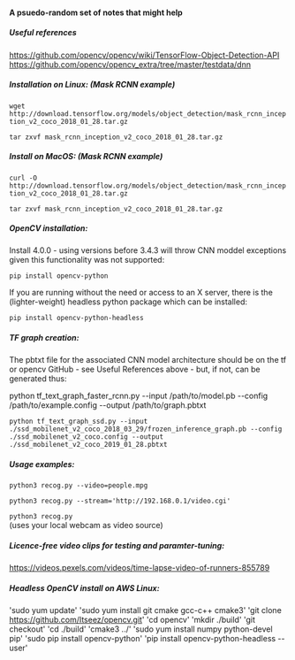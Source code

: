 #### A psuedo-random set of notes that might help

##### Useful references

https://github.com/opencv/opencv/wiki/TensorFlow-Object-Detection-API
https://github.com/opencv/opencv_extra/tree/master/testdata/dnn

##### Installation on Linux: (Mask RCNN example)

`wget http://download.tensorflow.org/models/object_detection/mask_rcnn_inception_v2_coco_2018_01_28.tar.gz`

`tar zxvf mask_rcnn_inception_v2_coco_2018_01_28.tar.gz`

##### Install on MacOS: (Mask RCNN example)

`curl -O http://download.tensorflow.org/models/object_detection/mask_rcnn_inception_v2_coco_2018_01_28.tar.gz`

`tar zxvf mask_rcnn_inception_v2_coco_2018_01_28.tar.gz`

##### OpenCV installation:

Install 4.0.0 - using versions before 3.4.3 will throw CNN moddel exceptions given this functionality was not supported:

`pip install opencv-python`

If you are running without the need or access to an X server, there is the (lighter-weight) headless python package which can be installed:

`pip install opencv-python-headless`

##### TF graph creation:

The pbtxt file for the associated CNN model architecture should be on the tf or opencv GitHub - see Useful References above - but, if not, can be generated thus:

python tf_text_graph_faster_rcnn.py --input /path/to/model.pb --config /path/to/example.config --output /path/to/graph.pbtxt

`python tf_text_graph_ssd.py --input ./ssd_mobilenet_v2_coco_2018_03_29/frozen_inference_graph.pb --config ./ssd_mobilenet_v2_coco.config --output ./ssd_mobilenet_v2_coco_2019_01_28.pbtxt`

##### Usage examples:

`python3 recog.py --video=people.mpg`

`python3 recog.py --stream='http://192.168.0.1/video.cgi'`

`python3 recog.py`  
(uses your local webcam as video source)

##### Licence-free video clips for testing and paramter-tuning:

https://videos.pexels.com/videos/time-lapse-video-of-runners-855789


##### Headless OpenCV install on AWS Linux:

'sudo yum update'
'sudo yum install git cmake gcc-c++ cmake3'
'git clone https://github.com/Itseez/opencv.git'
'cd opencv'
'mkdir ./build'
'git checkout'
'cd ./build'
'cmake3 ../'
'sudo yum install numpy python-devel pip'
'sudo pip install opencv-python'
'pip install opencv-python-headless --user'
